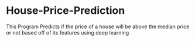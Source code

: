 # House-Price-Prediction
This Program Predicts if the price of a house will be above the median price or not based off of its features using deep learning
